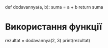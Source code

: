def dodavannya(a, b):
    suma = a + b
    return suma

# Використання функції
rezultat = dodavannya(2, 3)
print(rezultat)
